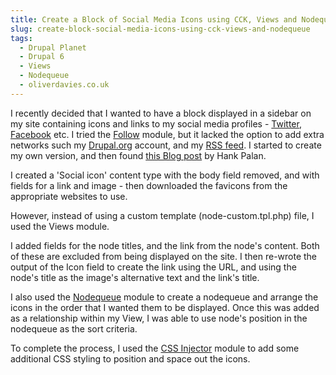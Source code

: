 ```yaml
---
title: Create a Block of Social Media Icons using CCK, Views and Nodequeue
slug: create-block-social-media-icons-using-cck-views-and-nodequeue
tags:
  - Drupal Planet
  - Drupal 6
  - Views
  - Nodequeue
  - oliverdavies.co.uk
---
```

I recently decided that I wanted to have a block displayed in a sidebar on my site containing icons and links to my social media profiles - <a href="http://twitter.com/opdavies">Twitter</a>, <a href="http://facebook.com/opdavies">Facebook</a> etc. I tried the <a href="http://drupal.org/project/follow">Follow</a> module, but it lacked the option to add extra networks such my <a href="http://drupal.org/user/381388">Drupal.org</a> account, and my <a href="http://oliverdavies.co.uk/rss.xml">RSS feed</a>. I started to create my own version, and then found <a href="http://www.hankpalan.com/blog/drupal-themes/add-your-social-connections-drupal-icons">this Blog post</a> by Hank Palan.

 I created a 'Social icon' content type with the body field removed, and with fields for a link and image - then downloaded the favicons from the appropriate websites to use. 

However, instead of using a custom template (node-custom.tpl.php) file, I used the Views module.

I added fields for the node titles, and the link from the node's content. Both of these are excluded from being displayed on the site. I then re-wrote the output of the Icon field to create the link using the URL, and using the node's title as the image's alternative text and the link's title.

I also used the <a href="http://drupal.org/project/nodequeue">Nodequeue</a> module to create a nodequeue and arrange the icons in the order that I wanted them to be displayed. Once this was added as a relationship within my View, I was able to use node's position in the nodequeue as the sort criteria.

To complete the process, I used the <a href="http://drupal.org/project/css_injector">CSS Injector</a> module to add some additional CSS styling to position and space out the icons.